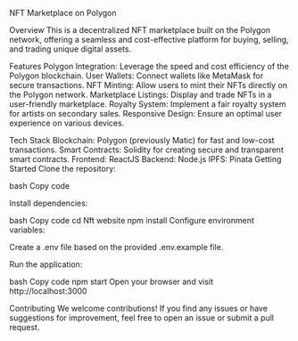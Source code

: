 NFT Marketplace on Polygon


Overview
This is a decentralized NFT marketplace built on the Polygon network, offering a seamless and cost-effective platform for buying, selling, and trading unique digital assets.

Features
Polygon Integration: Leverage the speed and cost efficiency of the Polygon blockchain.
User Wallets: Connect wallets like MetaMask for secure transactions.
NFT Minting: Allow users to mint their NFTs directly on the Polygon network.
Marketplace Listings: Display and trade NFTs in a user-friendly marketplace.
Royalty System: Implement a fair royalty system for artists on secondary sales.
Responsive Design: Ensure an optimal user experience on various devices.

Tech Stack
Blockchain: Polygon (previously Matic) for fast and low-cost transactions.
Smart Contracts: Solidity for creating secure and transparent smart contracts.
Frontend: ReactJS
Backend: Node.js
IPFS: Pinata 
Getting Started
Clone the repository:

bash
Copy code

Install dependencies:

bash
Copy code
cd Nft website
npm install
Configure environment variables:

Create a .env file based on the provided .env.example file.

Run the application:

bash
Copy code
npm start
Open your browser and visit http://localhost:3000

Contributing
We welcome contributions! If you find any issues or have suggestions for improvement, feel free to open an issue or submit a pull request.
